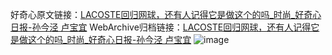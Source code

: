 好奇心原文链接：[LACOSTE回归网球，还有人记得它是做这个的吗_时尚_好奇心日报-孙今泾 卢宝宜](https://www.qdaily.com/articles/9652.html)
WebArchive归档链接：[LACOSTE回归网球，还有人记得它是做这个的吗_时尚_好奇心日报-孙今泾 卢宝宜](http://web.archive.org/web/20170816142507/http://www.qdaily.com/articles/9652.html)
![image](http://ww3.sinaimg.cn/large/007d5XDply1g3vg3qbwx0j30u03blhdt)